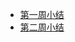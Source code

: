 - [第一周小结](https://github.com/saturn-lab/BDMI-2021S/blob/main/Memos/Study-Memo/20-day1.md)
- [第二周小结](https://github.com/saturn-lab/BDMI-2021S/blob/main/Memos/Study-Memo/20_day2.md)
